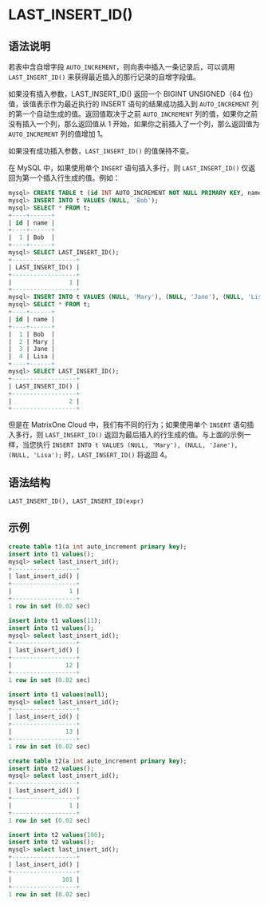 # **LAST_INSERT_ID()**

## **语法说明**

若表中含自增字段 `AUTO_INCREMENT`，则向表中插入一条记录后，可以调用 `LAST_INSERT_ID()` 来获得最近插入的那行记录的自增字段值。

如果没有插入参数，LAST_INSERT_ID() 返回一个 BIGINT UNSIGNED（64 位）值，该值表示作为最近执行的 INSERT 语句的结果成功插入到 `AUTO_INCREMENT` 列的第一个自动生成的值。返回值取决于之前 `AUTO_INCREMENT` 列的值，如果你之前没有插入一个列，那么返回值从 1 开始，如果你之前插入了一个列，那么返回值为 `AUTO_INCREMENT` 列的值增加 1。

如果没有成功插入参数，`LAST_INSERT_ID()` 的值保持不变。

在 MySQL 中，如果使用单个 `INSERT` 语句插入多行，则 `LAST_INSERT_ID()` 仅返回为第一个插入行生成的值。例如：

```sql
mysql> CREATE TABLE t (id INT AUTO_INCREMENT NOT NULL PRIMARY KEY, name VARCHAR(10) NOT NULL);
mysql> INSERT INTO t VALUES (NULL, 'Bob');
mysql> SELECT * FROM t;
+----+------+
| id | name |
+----+------+
|  1 | Bob  |
+----+------+
mysql> SELECT LAST_INSERT_ID();
+------------------+
| LAST_INSERT_ID() |
+------------------+
|                1 |
+------------------+
mysql> INSERT INTO t VALUES (NULL, 'Mary'), (NULL, 'Jane'), (NULL, 'Lisa');
mysql> SELECT * FROM t;
+----+------+
| id | name |
+----+------+
|  1 | Bob  |
|  2 | Mary |
|  3 | Jane |
|  4 | Lisa |
+----+------+
mysql> SELECT LAST_INSERT_ID();
+------------------+
| LAST_INSERT_ID() |
+------------------+
|                2 |
+------------------+
```

但是在 MatrixOne Cloud 中，我们有不同的行为；如果使用单个 `INSERT` 语句插入多行，则 `LAST_INSERT_ID()` 返回为最后插入的行生成的值。与上面的示例一样，当您执行 `INSERT INTO t VALUES (NULL, 'Mary'), (NULL, 'Jane'), (NULL, 'Lisa');` 时，`LAST_INSERT_ID()` 将返回 4。

## **语法结构**

```
LAST_INSERT_ID(), LAST_INSERT_ID(expr)
```

## **示例**

```sql
create table t1(a int auto_increment primary key);
insert into t1 values();
mysql> select last_insert_id();
+------------------+
| last_insert_id() |
+------------------+
|                1 |
+------------------+
1 row in set (0.02 sec)

insert into t1 values(11);
insert into t1 values();
mysql> select last_insert_id();
+------------------+
| last_insert_id() |
+------------------+
|               12 |
+------------------+
1 row in set (0.02 sec)

insert into t1 values(null);
mysql> select last_insert_id();
+------------------+
| last_insert_id() |
+------------------+
|               13 |
+------------------+
1 row in set (0.02 sec)

create table t2(a int auto_increment primary key);
insert into t2 values();
mysql> select last_insert_id();
+------------------+
| last_insert_id() |
+------------------+
|                1 |
+------------------+
1 row in set (0.02 sec)

insert into t2 values(100);
insert into t2 values();
mysql> select last_insert_id();
+------------------+
| last_insert_id() |
+------------------+
|              101 |
+------------------+
1 row in set (0.02 sec)
```
